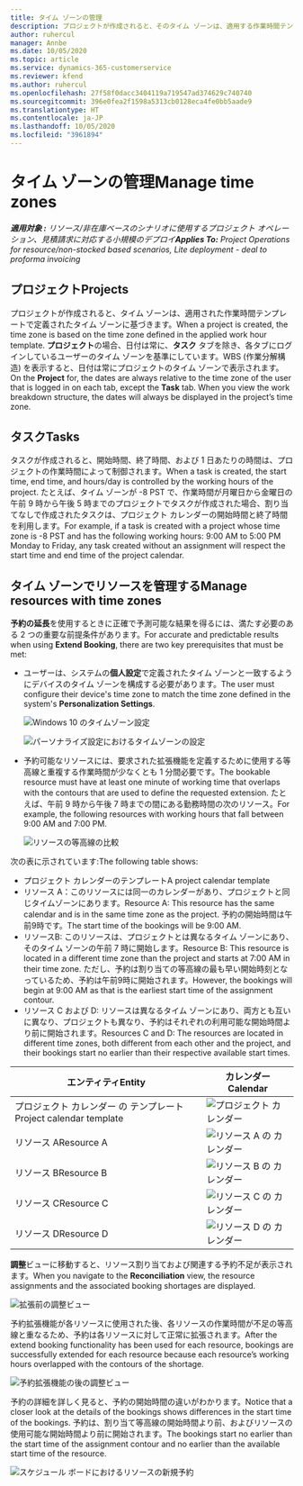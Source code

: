 ```yaml
---
title: タイム ゾーンの管理
description: プロジェクトが作成されると、そのタイム ゾーンは、適用する作業時間テンプレートで定義されたタイム ゾーンに基づきます。
author: ruhercul
manager: Annbe
ms.date: 10/05/2020
ms.topic: article
ms.service: dynamics-365-customerservice
ms.reviewer: kfend
ms.author: ruhercul
ms.openlocfilehash: 27f58f0dacc3404119a719547ad374629c740740
ms.sourcegitcommit: 396e0fea2f1598a5313cb0128eca4fe0bb5aade9
ms.translationtype: HT
ms.contentlocale: ja-JP
ms.lasthandoff: 10/05/2020
ms.locfileid: "3961894"
---
```

# <a name="manage-time-zones"></a><span data-ttu-id="afa5b-103">タイム ゾーンの管理</span><span class="sxs-lookup"><span data-stu-id="afa5b-103">Manage time zones</span></span>

<span data-ttu-id="afa5b-104">_**適用対象 :** リソース/非在庫ベースのシナリオに使用するプロジェクト オペレーション、見積請求に対応する小規模のデプロイ_</span><span class="sxs-lookup"><span data-stu-id="afa5b-104">_**Applies To:** Project Operations for resource/non-stocked based scenarios, Lite deployment - deal to proforma invoicing_</span></span>


## <a name="projects"></a><span data-ttu-id="afa5b-105">プロジェクト</span><span class="sxs-lookup"><span data-stu-id="afa5b-105">Projects</span></span>

<span data-ttu-id="afa5b-106">プロジェクトが作成されると、タイム ゾーンは、適用された作業時間テンプレートで定義されたタイム ゾーンに基づきます。</span><span class="sxs-lookup"><span data-stu-id="afa5b-106">When a project is created, the time zone is based on the time zone defined in the applied work hour template.</span></span> <span data-ttu-id="afa5b-107">**プロジェクト**の場合、日付は常に、**タスク** タブを除き、各タブにログインしているユーザーのタイム ゾーンを基準にしています。WBS (作業分解構造) を表示すると、日付は常にプロジェクトのタイム ゾーンで表示されます。</span><span class="sxs-lookup"><span data-stu-id="afa5b-107">On the **Project** for, the dates are always relative to the time zone of the user that is logged in on each tab, except the **Task** tab. When you view the work breakdown structure, the dates will always be displayed in the project’s time zone.</span></span>

## <a name="tasks"></a><span data-ttu-id="afa5b-108">タスク</span><span class="sxs-lookup"><span data-stu-id="afa5b-108">Tasks</span></span>

<span data-ttu-id="afa5b-109">タスクが作成されると、開始時間、終了時間、および 1 日あたりの時間は、プロジェクトの作業時間によって制御されます。</span><span class="sxs-lookup"><span data-stu-id="afa5b-109">When a task is created, the start time, end time, and hours/day is controlled by the working hours of the project.</span></span> <span data-ttu-id="afa5b-110">たとえば、タイム ゾーンが -8 PST で、作業時間が月曜日から金曜日の午前 9 時から午後 5 時までのプロジェクトでタスクが作成された場合、割り当てなしで作成されたタスクは、プロジェクト カレンダーの開始時間と終了時間を利用します。</span><span class="sxs-lookup"><span data-stu-id="afa5b-110">For example, if a task is created with a project whose time zone is -8 PST and has the following working hours: 9:00 AM to 5:00 PM Monday to Friday, any task created without an assignment will respect the start time and end time of the project calendar.</span></span>

## <a name="manage-resources-with-time-zones"></a><span data-ttu-id="afa5b-111">タイム ゾーンでリソースを管理する</span><span class="sxs-lookup"><span data-stu-id="afa5b-111">Manage resources with time zones</span></span>

<span data-ttu-id="afa5b-112">**予約の延長**を使用するときに正確で予測可能な結果を得るには、満たす必要のある 2 つの重要な前提条件があります。</span><span class="sxs-lookup"><span data-stu-id="afa5b-112">For accurate and predictable results when using **Extend Booking**, there are two key prerequisites that must be met:</span></span>  

- <span data-ttu-id="afa5b-113">ユーザーは、システムの**個人設定**で定義されたタイム ゾーンと一致するようにデバイスのタイム ゾーンを構成する必要があります。</span><span class="sxs-lookup"><span data-stu-id="afa5b-113">The user must configure their device's time zone to match the time zone defined in the system's **Personalization Settings**.</span></span>
 
  ![Windows 10 のタイムゾーン設定](media/reconcile-assignments-03.png)

  ![パーソナライズ設定におけるタイムゾーンの設定](media/reconcile-assignments-04.png)
 
- <span data-ttu-id="afa5b-116">予約可能なリソースには、要求された拡張機能を定義するために使用する等高線と重複する作業時間が少なくとも 1 分間必要です。</span><span class="sxs-lookup"><span data-stu-id="afa5b-116">The bookable resource must have at least one minute of working time that overlaps with the contours that are used to define the requested extension.</span></span> <span data-ttu-id="afa5b-117">たとえば、午前 9 時から午後 7 時までの間にある勤務時間の次のリソース。</span><span class="sxs-lookup"><span data-stu-id="afa5b-117">For example, the following resources with working hours that fall between 9:00 AM and 7:00 PM.</span></span> 

  ![リソースの等高線の比較](media/reconcile-assignments-05.png)

<span data-ttu-id="afa5b-119">次の表に示されています:</span><span class="sxs-lookup"><span data-stu-id="afa5b-119">The following table shows:</span></span>

- <span data-ttu-id="afa5b-120">プロジェクト カレンダーのテンプレート</span><span class="sxs-lookup"><span data-stu-id="afa5b-120">A project calendar template</span></span>
- <span data-ttu-id="afa5b-121">リソース A：このリソースには同一のカレンダーがあり、プロジェクトと同じタイムゾーンにあります。</span><span class="sxs-lookup"><span data-stu-id="afa5b-121">Resource A: This resource has the same calendar and is in the same time zone as the project.</span></span> <span data-ttu-id="afa5b-122">予約の開始時間は午前9時です。</span><span class="sxs-lookup"><span data-stu-id="afa5b-122">The start time of the bookings will be 9:00 AM.</span></span>
- <span data-ttu-id="afa5b-123">リソースB: このリソースは、プロジェクトとは異なるタイム ゾーンにあり、そのタイム ゾーンの午前 7 時に開始します。</span><span class="sxs-lookup"><span data-stu-id="afa5b-123">Resource B: This resource is located in a different time zone than the project and starts at 7:00 AM in their time zone.</span></span> <span data-ttu-id="afa5b-124">ただし、予約は割り当ての等高線の最も早い開始時刻となっているため、予約は午前9時に開始されます。</span><span class="sxs-lookup"><span data-stu-id="afa5b-124">However, the bookings will begin at 9:00 AM as that is the earliest start time of the assignment contour.</span></span>
- <span data-ttu-id="afa5b-125">リソース C および D: リソースは異なるタイム ゾーンにあり、両方とも互いに異なり、プロジェクトも異なり、予約はそれぞれの利用可能な開始時間より前に開始されます。</span><span class="sxs-lookup"><span data-stu-id="afa5b-125">Resources C and D: The resources are located in different time zones, both different from each other and the project, and their bookings start no earlier than their respective available start times.</span></span>

|<span data-ttu-id="afa5b-126">エンティティ</span><span class="sxs-lookup"><span data-stu-id="afa5b-126">Entity</span></span>  |<span data-ttu-id="afa5b-127">カレンダー</span><span class="sxs-lookup"><span data-stu-id="afa5b-127">Calendar</span></span>  |
|-|-|
|<span data-ttu-id="afa5b-128">プロジェクト カレンダー の テンプレート</span><span class="sxs-lookup"><span data-stu-id="afa5b-128">Project calendar template</span></span>   | ![プロジェクト カレンダー](media/reconcile-assignments-06.png) |
|<span data-ttu-id="afa5b-130">リソース A</span><span class="sxs-lookup"><span data-stu-id="afa5b-130">Resource A</span></span>  | ![リソース A の カレンダー](media/reconcile-assignments-06.png) |
|<span data-ttu-id="afa5b-132">リソース B</span><span class="sxs-lookup"><span data-stu-id="afa5b-132">Resource B</span></span>  |  ![リソース B の カレンダー](media/reconcile-assignments-07.png) |
|<span data-ttu-id="afa5b-134">リソース C</span><span class="sxs-lookup"><span data-stu-id="afa5b-134">Resource C</span></span>  |  ![リソース C の カレンダー](media/reconcile-assignments-08.png) |
|<span data-ttu-id="afa5b-136">リソース D</span><span class="sxs-lookup"><span data-stu-id="afa5b-136">Resource D</span></span>  | ![リソース D の カレンダー](media/reconcile-assignments-09.png)  |
 
<span data-ttu-id="afa5b-138">**調整**ビューに移動すると、リソース割り当ておよび関連する予約不足が表示されます。</span><span class="sxs-lookup"><span data-stu-id="afa5b-138">When you navigate to the **Reconciliation** view, the resource assignments and the associated booking shortages are displayed.</span></span>

![拡張前の調整ビュー](media/reconcile-assignments-10.png)

<span data-ttu-id="afa5b-140">予約拡張機能が各リソースに使用された後、各リソースの作業時間が不足の等高線と重なるため、予約は各リソースに対して正常に拡張されます。</span><span class="sxs-lookup"><span data-stu-id="afa5b-140">After the extend booking functionality has been used for each resource, bookings are successfully extended for each resource because each resource’s working hours overlapped with the contours of the shortage.</span></span>

![予約拡張機能の後の調整ビュー](media/reconcile-assignments-11.png) 

<span data-ttu-id="afa5b-142">予約の詳細を詳しく見ると、予約の開始時間の違いがわかります。</span><span class="sxs-lookup"><span data-stu-id="afa5b-142">Notice that a closer look at the details of the bookings shows differences in the start time of the bookings.</span></span> <span data-ttu-id="afa5b-143">予約は、割り当て等高線の開始時間より前、およびリソースの使用可能な開始時間より前に開始されます。</span><span class="sxs-lookup"><span data-stu-id="afa5b-143">The bookings start no earlier than the start time of the assignment contour and no earlier than the available start time of the resource.</span></span>

![スケジュール ボードにおけるリソースの新規予約](media/reconcile-assignments-12.png)
